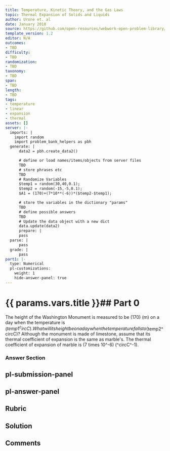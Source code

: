 ```yaml
---
title: Temperature, Kinetic Theory, and the Gas Laws
topic: Thermal Expansion of Solids and Liquids
author: Urone et. al
date: January 2018
source: https://github.com/open-resources/webwork-open-problem-library/tree/master/Contrib/BrockPhysics/College_Physics_Urone/13.Temperature_Kinetic_Theory_and_the_Gas_Laws/Thermal_Expansion_of_Solids_and_Liquids/NU_U17-13-02-001.pg
template_version: 1.2
editor: N/A
outcomes:
- TBD
difficulty:
- TBD
randomization:
- TBD
taxonomy:
- TBD
span:
- TBD
length:
- TBD
tags:
- temperature
- linear
- expansion
- thermal
assets: []
server: |-
  imports: |
    import random
    import problem_bank_helpers as pbh
  generate: |
      data2 = pbh.create_data2()

      # define or load names/items/objects from server files
      TBD
      # store phrases etc
      TBD
      # Randomize Variables
      $temp1 = random(30,40,0.1);
      $temp2 = random(-15,-5,0.1);
      $A1 = (170)+(7*10**(-6))*($temp2-$temp1);

      # store the variables in the dictionary "params"
      TBD
      # define possible answers
      TBD
      # Update the data object with a new dict
      data.update(data2)
      prepare: |
      pass
  parse: |
      pass
  grade: |
      pass
part1: |-
  type: Numerical
  pl-customizations:
    weight: 1
    hide-answer-panel: true
---
```


# {{ params.vars.title }}## Part 0 
The height of the Washington Monument is measured to be (170) (m) on a day when the temperature is ($temp1^circC). What will its height be on a day when the temperature falls to ($temp2^circC)? Although the monument is made of limestone, assume that its thermal coefficient of expansion is the same as marble's. The thermal coefficient of expansion of marble is (7 times 10^-6) (^circC^-1). 


### Answer Section 


## pl-submission-panel 


## pl-answer-panel 


## Rubric 


## Solution 


## Comments 


